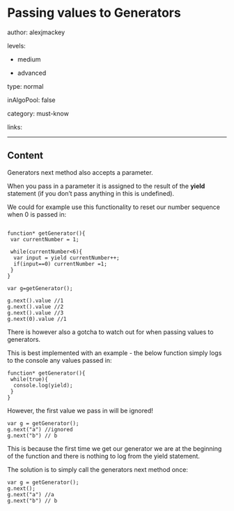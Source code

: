 # Passing values to Generators
author: alexjmackey

levels:

  - medium

  - advanced

type: normal

inAlgoPool: false

category: must-know

links:

---
## Content

Generators next method also accepts a parameter.

When you pass in a parameter it is assigned to the result of the **yield** statement (if you don’t pass anything in this is undefined).

We could for example use this functionality to reset our number sequence when 0 is passed in:

```

function* getGenerator(){
 var currentNumber = 1;

 while(currentNumber<6){
  var input = yield currentNumber++;
  if(input==0) currentNumber =1;
 }
}

var g=getGenerator();

g.next().value //1
g.next().value //2
g.next().value //3
g.next(0).value //1
```

There is however also a gotcha to watch out for when passing values to generators.

This is best implemented with an example - the below function simply logs to the console any values passed in:

```
function* getGenerator(){
 while(true){
  console.log(yield);
 }
}
```

However, the first value we pass in will be ignored!

```
var g = getGenerator();
g.next("a") //ignored
g.next("b") // b
```

This is because the first time we get our generator we are at the beginning of the function and there is nothing to log from the yield statement.

The solution is to simply call the generators next method once:

```
var g = getGenerator();
g.next();
g.next("a") //a
g.next("b") // b
```
